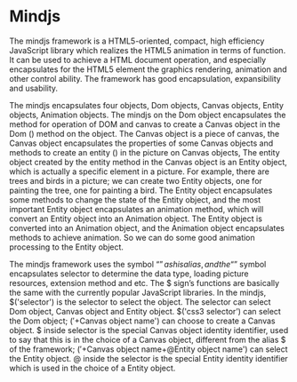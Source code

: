Mindjs
======

The mindjs framework is a HTML5-oriented, compact, high efficiency JavaScript library which realizes the HTML5<canvas> animation in terms of function. It can be used to achieve a HTML document operation, and especially encapsulates for the HTML5<canvas> element the graphics rendering, animation and other control ability. The framework has good encapsulation, expansibility and usability.

The mindjs encapsulates four objects, Dom objects, Canvas objects, Entity objects, Animation objects.
The mindjs on the Dom object encapsulates the method for operation of DOM and canvas to create a Canvas object in the Dom () method on the object.
The Canvas object is a piece of canvas, the Canvas object encapsulates the properties of some Canvas objects and methods to create an entity () in the picture on Canvas objects,
The entity object created by the entity method in the Canvas object is an Entity object, which is actually a specific element in a picture. For example, there are trees and birds in a picture; we can create two Entity objects, one for painting the tree, one for painting a bird. The Entity object encapsulates some methods to change the state of the Entity object, and the most important Entity object encapsulates an animation method, which will convert an Entity object into an Animation object.
  The Entity object is converted into an Animation object, and the Animation object encapsulates methods to achieve animation. So we can do some good animation processing to the Entity object.
	
The mindjs framework uses the symbol “$” as his alias, and the “$” symbol encapsulates selector to determine the data type, loading picture resources, extension method and etc. The $ sign’s functions are basically the same with the currently popular JavaScript libraries.
In the mindjs, $('selector') is the selector to select the object. The selector can select Dom object, Canvas object and Entity object.
$('css3 selector’) can select the Dom object; $('$+Canvas object name') can choose to create a Canvas object. $ inside selector is the special Canvas object identity identifier, used to say that this is in the choice of a Canvas object, different from the alias $ of the framework; $('$+Canvas object name+@Entity object name') can select the Entity object. @ inside the selector is the special Entity identity identifier which is used in the choice of a Entity object.

